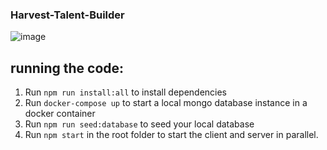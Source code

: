 ### Harvest-Talent-Builder

![image](https://user-images.githubusercontent.com/95237930/204636299-3b842a77-bc13-483c-afec-75ba53eda862.png)


## running the code:

1. Run `npm run install:all` to install dependencies
2. Run `docker-compose up` to start a local mongo database instance in a docker container
3. Run `npm run seed:database` to seed your local database
4. Run `npm start` in the root folder to start the client and server in parallel.






